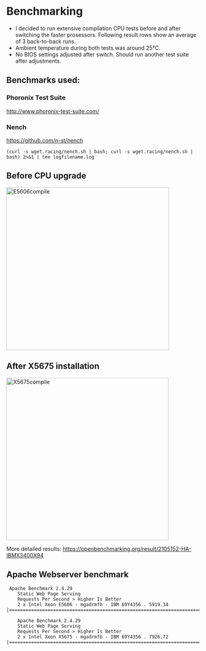 
# Benchmarking

- I decided to run extensive compilation CPU tests before and after switching the faster prosessors. Following result rows show an average of 3 back-to-back runs.
- Ambient temperature during both tests was around 25°C.
- No BIOS settings adjusted after switch. Should run another test suite after adjustments.

## Benchmarks used:

### Phoronix Test Suite
http://www.phoronix-test-suite.com/

### Nench
https://github.com/n-st/nench
```
(curl -s wget.racing/nench.sh | bash; curl -s wget.racing/nench.sh | bash) 2>&1 | tee logfilename.log
```

## Before CPU upgrade 


<img width="424" alt="E5606compile" src="https://user-images.githubusercontent.com/41569318/118366409-c938ad00-b5a8-11eb-9cf7-e31ff0499568.PNG">

## After X5675 installation


<img width="423" alt="X5675compile" src="https://user-images.githubusercontent.com/41569318/118366410-cb9b0700-b5a8-11eb-8834-d86bd1e04390.PNG">

More detailed results:
https://openbenchmarking.org/result/2105152-HA-IBMX3400X94



## Apache Webserver benchmark
```
 Apache Benchmark 2.4.29
    Static Web Page Serving
    Requests Per Second > Higher Is Better
    2 x Intel Xeon E5606 - mgadrmfb - IBM 69Y4356 . 5919.34 |===============================================================================================================================

    Apache Benchmark 2.4.29
    Static Web Page Serving
    Requests Per Second > Higher Is Better
    2 x Intel Xeon X5675 - mgadrmfb - IBM 69Y4356 . 7926.72 |===============================================================================================================================
```


